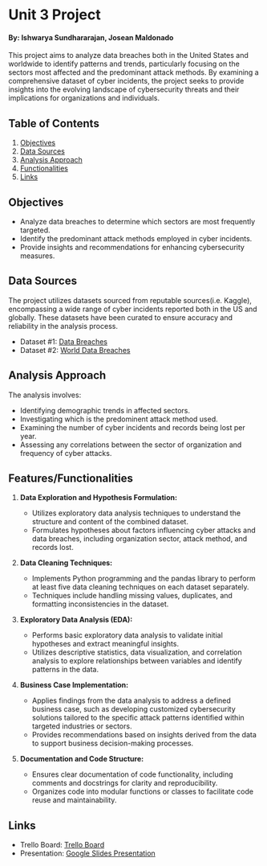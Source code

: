 # Unit 3 Project
#### By: Ishwarya Sundhararajan, Josean Maldonado

This project aims to analyze data breaches both in the United States and worldwide to identify patterns and trends, particularly focusing on the sectors most affected and the predominant attack methods. By examining a comprehensive dataset of cyber incidents, the project seeks to provide insights into the evolving landscape of cybersecurity threats and their implications for organizations and individuals.

## Table of Contents
1. [Objectives](#objectives)
2. [Data Sources](#data)
3. [Analysis Approach](#analysis)
4. [Functionalities](#functionalities)
5. [Links](#links)

## Objectives
- Analyze data breaches to determine which sectors are most frequently targeted.
- Identify the predominant attack methods employed in cyber incidents.
- Provide insights and recommendations for enhancing cybersecurity measures.

## Data Sources
The project utilizes datasets sourced from reputable sources(i.e. Kaggle), encompassing a wide range of cyber incidents reported both in the US and globally. These datasets have been curated to ensure accuracy and reliability in the analysis process.
- Dataset #1: [Data Breaches](https://www.kaggle.com/datasets/thedevastator/data-breaches-a-comprehensive-list)
- Dataset #2:  [World Data Breaches](https://www.kaggle.com/datasets/joebeachcapital/worlds-biggest-data-breaches-and-hacks)

## Analysis Approach
The analysis involves:
- Identifying demographic trends in affected sectors.
- Investigating which is the predominent attack method used.
- Examining the number of cyber incidents and records being lost per year.
- Assessing any correlations between the sector of organization and frequency of cyber attacks.

## Features/Functionalities
1. **Data Exploration and Hypothesis Formulation:**
   - Utilizes exploratory data analysis techniques to understand the structure and content of the combined dataset.
   - Formulates hypotheses about factors influencing cyber attacks and data breaches, including organization sector, attack method, and records lost. 

2. **Data Cleaning Techniques:**
   - Implements Python programming and the pandas library to perform at least five data cleaning techniques on each dataset separately.
   - Techniques include handling missing values, duplicates, and formatting inconsistencies in the dataset.

3. **Exploratory Data Analysis (EDA):**
   - Performs basic exploratory data analysis to validate initial hypotheses and extract meaningful insights.
   - Utilizes descriptive statistics, data visualization, and correlation analysis to explore relationships between variables and identify patterns in the data.

4. **Business Case Implementation:**
   - Applies findings from the data analysis to address a defined business case, such as developing customized cybersecurity solutions tailored to the specific attack patterns identified within targeted industries or sectors.
   - Provides recommendations based on insights derived from the data to support business decision-making processes.

5. **Documentation and Code Structure:**
   - Ensures clear documentation of code functionality, including comments and docstrings for clarity and reproducibility.
   - Organizes code into modular functions or classes to facilitate code reuse and maintainability.

## Links
- Trello Board:  [Trello Board](https://trello.com/b/rZmZZjlz/unit3projectcybersecurity)
- Presentation:  [Google Slides Presentation](https://docs.google.com/presentation/d/1KQEIhpoReJXbedt8GVYVO4HLkuKNwmfvWWO6FW6wDIM/edit?usp=sharing)

